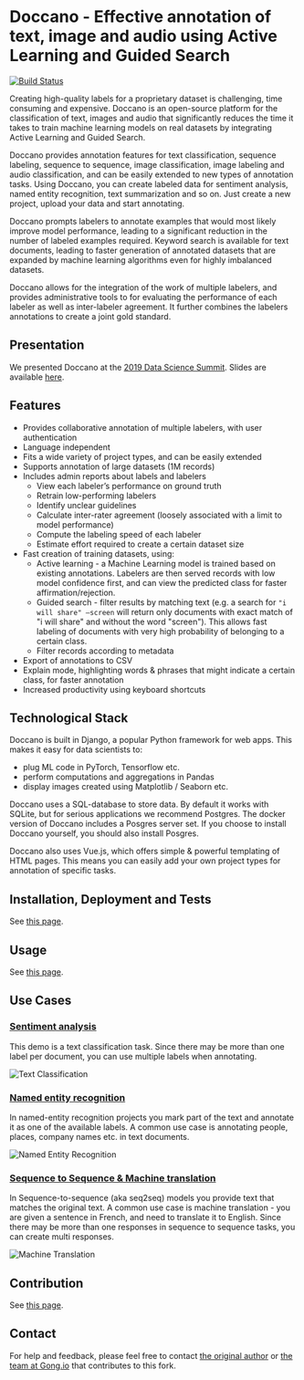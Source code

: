# Doccano - Effective annotation of text, image and audio using Active Learning and Guided Search

[![Build Status](https://travis-ci.org/chakki-works/doccano.svg?branch=master)](https://travis-ci.org/chakki-works/doccano)

Creating high-quality labels for a proprietary dataset is challenging, time consuming and expensive. Doccano is an open-source platform for the classification of text, images and audio that significantly reduces the time it takes to train machine learning models on real datasets by integrating Active Learning and Guided Search.

Doccano provides annotation features for text classification, sequence labeling, sequence to sequence, image classification, image labeling and audio classification, and can be easily extended to new types of annotation tasks. Using Doccano, you can create labeled data for sentiment analysis, named entity recognition, text summarization and so on. Just create a new project, upload your data and start annotating.

Doccano prompts labelers to annotate examples that would most likely improve model performance, leading to a significant reduction in the number of labeled examples required. Keyword search is available for text documents, leading to faster generation of annotated datasets that are expanded by machine learning algorithms even for highly imbalanced datasets.

Doccano allows for the integration of the work of multiple labelers, and provides administrative tools to for evaluating the performance of each labeler as well as inter-labeler agreement. It further combines the labelers annotations to create a joint gold standard.

## Presentation
We presented Doccano at the <a target="_blank" href="https://www.aidatasciencesummit.com/">2019 Data Science Summit</a>. Slides are available <a target="_blank" href="https://docs.google.com/presentation/d/12T0AzfMb_0ikfxP4ZA2eaGaVyx9w45PoFKC6oSF2dVU/edit?usp=sharing">here</a>.

## Features

* Provides collaborative annotation of multiple labelers, with user authentication
* Language independent
* Fits a wide variety of project types, and can be easily extended
* Supports annotation of large datasets (1M records)
* Includes admin reports about labels and labelers
  * View each labeler’s performance on ground truth
  * Retrain low-performing labelers
  * Identify unclear guidelines
  * Calculate inter-rater agreement (loosely associated with a limit to model performance)
  * Compute the labeling speed of each labeler
  * Estimate effort required to create a certain dataset size
* Fast creation of training datasets, using:
  * Active learning - a Machine Learning model is trained based on existing annotations. Labelers are then served records with low model confidence first, and can view the predicted class for faster affirmation/rejection.
  * Guided search - filter results by matching text (e.g. a search for `"i will share" –screen` will return only documents with exact match of "i will share" and without the word "screen"). This allows fast labeling of documents with very high probability of belonging to a certain class.
  * Filter records according to metadata
* Export of annotations to CSV
* Explain mode, highlighting words & phrases that might indicate a certain class, for faster annotation
* Increased productivity using keyboard shortcuts

## Technological Stack
Doccano is built in Django, a popular Python framework for web apps. This makes it easy for data scientists to:
- plug ML code in PyTorch, Tensorflow etc.
- perform computations and aggregations in Pandas
- display images created using Matplotlib / Seaborn etc.

Doccano uses a SQL-database to store data. By default it works with SQLite, but for serious applications we recommend Postgres. The docker version of Doccano includes a Posgres server set. If you choose to install Doccano yourself, you should also install Posgres.

Doccano also uses Vue.js, which offers simple & powerful templating of HTML pages. This means you can easily add your own project types for annotation of specific tasks.

## Installation, Deployment and Tests
See [this page](INSTALLATION.md).

## Usage
See [this page](usage.md).

## Use Cases

### [Sentiment analysis](https://doccano.herokuapp.com/demo/text-classification/)

This demo is a text classification task. Since there may be more than one label per document, you can use multiple labels when annotating.

![Text Classification](./docs/text_classification.gif)

### [Named entity recognition](https://doccano.herokuapp.com/demo/named-entity-recognition/)

In named-entity recognition projects you mark part of the text and annotate it as one of the available labels. A common use case is annotating people, places, company names etc. in text documents.

![Named Entity Recognition](./docs/named_entity_annotation.gif)

### [Sequence to Sequence & Machine translation](https://doccano.herokuapp.com/demo/translation/)

In Sequence-to-sequence (aka seq2seq) models you provide text that matches the original text. A common use case is machine translation - you are given a sentence in French, and need to translate it to English. Since there may be more than one responses in sequence to sequence tasks, you can create multi responses.

![Machine Translation](./docs/translation.gif)

## Contribution
See [this page](CONTRIBUTING.md).

## Contact

For help and feedback, please feel free to contact [the original author](https://github.com/Hironsan) or [the team at Gong.io](https://github.com/gong-io) that contributes to this fork.
